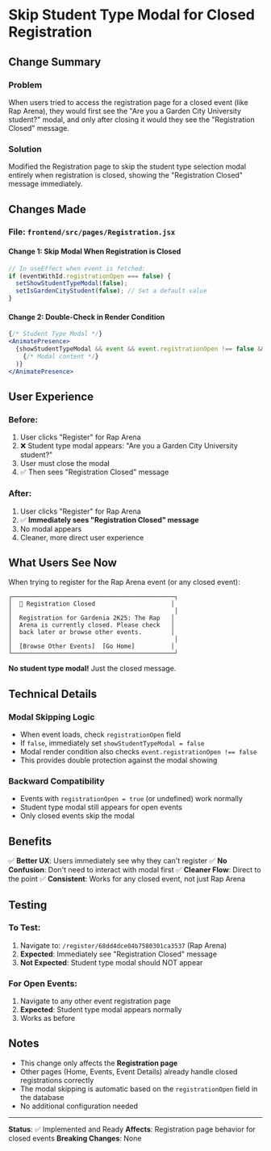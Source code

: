 # Skip Student Type Modal for Closed Registration

## Change Summary

### Problem
When users tried to access the registration page for a closed event (like Rap Arena), they would first see the "Are you a Garden City University student?" modal, and only after closing it would they see the "Registration Closed" message.

### Solution
Modified the Registration page to skip the student type selection modal entirely when registration is closed, showing the "Registration Closed" message immediately.

## Changes Made

### File: `frontend/src/pages/Registration.jsx`

#### Change 1: Skip Modal When Registration is Closed
```javascript
// In useEffect when event is fetched:
if (eventWithId.registrationOpen === false) {
  setShowStudentTypeModal(false);
  setIsGardenCityStudent(false); // Set a default value
}
```

#### Change 2: Double-Check in Render Condition
```jsx
{/* Student Type Modal */}
<AnimatePresence>
  {showStudentTypeModal && event && event.registrationOpen !== false && (
    {/* Modal content */}
  )}
</AnimatePresence>
```

## User Experience

### Before:
1. User clicks "Register" for Rap Arena
2. ❌ Student type modal appears: "Are you a Garden City University student?"
3. User must close the modal
4. ✅ Then sees "Registration Closed" message

### After:
1. User clicks "Register" for Rap Arena
2. ✅ **Immediately sees "Registration Closed" message**
3. No modal appears
4. Cleaner, more direct user experience

## What Users See Now

When trying to register for the Rap Arena event (or any closed event):

```
┌─────────────────────────────────────────────┐
│  🚫 Registration Closed                     │
│                                             │
│  Registration for Gardenia 2K25: The Rap   │
│  Arena is currently closed. Please check   │
│  back later or browse other events.        │
│                                             │
│  [Browse Other Events]  [Go Home]          │
└─────────────────────────────────────────────┘
```

**No student type modal!** Just the closed message.

## Technical Details

### Modal Skipping Logic
- When event loads, check `registrationOpen` field
- If `false`, immediately set `showStudentTypeModal = false`
- Modal render condition also checks `event.registrationOpen !== false`
- This provides double protection against the modal showing

### Backward Compatibility
- Events with `registrationOpen = true` (or undefined) work normally
- Student type modal still appears for open events
- Only closed events skip the modal

## Benefits

✅ **Better UX**: Users immediately see why they can't register
✅ **No Confusion**: Don't need to interact with modal first
✅ **Cleaner Flow**: Direct to the point
✅ **Consistent**: Works for any closed event, not just Rap Arena

## Testing

### To Test:
1. Navigate to: `/register/68dd4dce04b7580301ca3537` (Rap Arena)
2. **Expected**: Immediately see "Registration Closed" message
3. **Not Expected**: Student type modal should NOT appear

### For Open Events:
1. Navigate to any other event registration page
2. **Expected**: Student type modal appears normally
3. Works as before

## Notes

- This change only affects the **Registration page**
- Other pages (Home, Events, Event Details) already handle closed registrations correctly
- The modal skipping is automatic based on the `registrationOpen` field in the database
- No additional configuration needed

---

**Status**: ✅ Implemented and Ready
**Affects**: Registration page behavior for closed events
**Breaking Changes**: None







